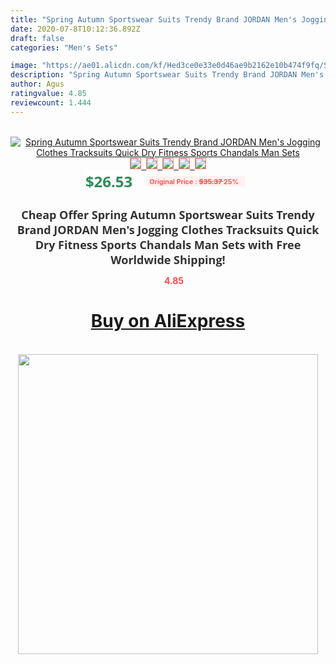 ```yaml
---
title: "Spring Autumn Sportswear Suits Trendy Brand JORDAN Men's Jogging Clothes Tracksuits Quick Dry Fitness Sports Chandals Man Sets"
date: 2020-07-8T10:12:36.892Z
draft: false
categories: "Men's Sets"

image: "https://ae01.alicdn.com/kf/Hed3ce0e33e0d46ae9b2162e10b474f9fq/Spring-Autumn-Sportswear-Suits-Trendy-Brand-JORDAN-Men-s-Jogging-Clothes-Tracksuits-Quick-Dry-Fitness-Sports.jpg"
description: "Spring Autumn Sportswear Suits Trendy Brand JORDAN Men's Jogging Clothes Tracksuits Quick Dry Fitness Sports Chandals Man Sets"
author: Agus
ratingvalue: 4.85
reviewcount: 1.444
---
```

<br>
<div style="text-align: center;">
<a href="https://s.click.aliexpress.com/e/_A2BUqt" target="_blank" rel="nofollow noopener noreferrer"><img alt="Spring Autumn Sportswear Suits Trendy Brand JORDAN Men's Jogging Clothes Tracksuits Quick Dry Fitness Sports Chandals Man Sets" class="magnifier-image" src="https://ae01.alicdn.com/kf/Hed3ce0e33e0d46ae9b2162e10b474f9fq/Spring-Autumn-Sportswear-Suits-Trendy-Brand-JORDAN-Men-s-Jogging-Clothes-Tracksuits-Quick-Dry-Fitness-Sports.jpg_640x640.jpg">
<br>
<img style="border:1px solid salmon" src="https://ae01.alicdn.com/kf/Hed3ce0e33e0d46ae9b2162e10b474f9fq/Spring-Autumn-Sportswear-Suits-Trendy-Brand-JORDAN-Men-s-Jogging-Clothes-Tracksuits-Quick-Dry-Fitness-Sports.jpg_120x120.jpg">&nbsp;&nbsp;<img style="border:1px solid salmon" src="https://ae01.alicdn.com/kf/H93f2a4585cf44116939523c7c4f35485p/Spring-Autumn-Sportswear-Suits-Trendy-Brand-JORDAN-Men-s-Jogging-Clothes-Tracksuits-Quick-Dry-Fitness-Sports.jpg_120x120.jpg">&nbsp;&nbsp;<img style="border:1px solid salmon" src="https://ae01.alicdn.com/kf/Hde3943240b2348e98b46ab91ba617856R/Spring-Autumn-Sportswear-Suits-Trendy-Brand-JORDAN-Men-s-Jogging-Clothes-Tracksuits-Quick-Dry-Fitness-Sports.jpg_120x120.jpg">&nbsp;&nbsp;<img style="border:1px solid salmon" src="https://ae01.alicdn.com/kf/Hf5bf44223b9f4966a794f3658ec96b7c2/Spring-Autumn-Sportswear-Suits-Trendy-Brand-JORDAN-Men-s-Jogging-Clothes-Tracksuits-Quick-Dry-Fitness-Sports.jpg_120x120.jpg">&nbsp;&nbsp;<img style="border:1px solid salmon" src="https://ae01.alicdn.com/kf/H7812d2fa10c748eebbd3b41156b1ea8cy/Spring-Autumn-Sportswear-Suits-Trendy-Brand-JORDAN-Men-s-Jogging-Clothes-Tracksuits-Quick-Dry-Fitness-Sports.jpg_120x120.jpg"></a></div><br0>
<div style="text-align: center;"><span style="background-color: white; border: 0px; box-sizing: border-box; color: seagreen; display: inline-block; font-family: &quot;open sans&quot; , &quot;arial&quot; , &quot;helvetica&quot; , sans-serif , &quot;heiti&quot;; font-size: 24px; font-stretch: inherit; font-weight: 700; line-height: inherit; margin: 0px 10px 0px 0px; padding: 0px; vertical-align: middle;">$26.53 </span>
<span style="background: rgb(255 , 241 , 241); border-radius: 3px; border: 0px; box-sizing: border-box; color: #ff4747; display: inline-block; font-family: inherit; font-size: 12px; font-stretch: inherit; font-style: inherit; font-variant: inherit; font-weight: 600; line-height: inherit; margin: 0px; padding: 2px 5px; transform: scale(0.9); vertical-align: middle;">Original Price : <b style="text-decoration: line-through;">$35.37 </b> 25%&nbsp;&nbsp;</span></div>
<h1 style="color: #333333; display: inline-block; font-family: &quot;open sans&quot; , &quot;arial&quot; , &quot;helvetica&quot; , sans-serif , &quot;heiti&quot;; font-size: 18px; font-stretch: inherit; font-weight: 700; text-align: center;">Cheap Offer Spring Autumn Sportswear Suits Trendy Brand JORDAN Men's Jogging Clothes Tracksuits Quick Dry Fitness Sports Chandals Man Sets with Free Worldwide Shipping!</h1>
<div style="color: #ff4747; text-align: center;">
<img src="https://4.bp.blogspot.com/-M0ZcTcb-5uY/XleCXlxnR4I/AAAAAAAAAEc/OrjgMkXV1oMQFaCRZj5HQwOCBcu3w1FegCPcBGAYYCw/s1600/star.png" style="height: 15px;">&nbsp;<b>4.85</b></div>
<div class="button_cont" align="center"><a class="buynow_a" href="https://s.click.aliexpress.com/e/_A2BUqt" target="_blank" rel="nofollow noopener noreferrer"><H1>Buy on AliExpress</H1></a></div><br>
<div class="separator" style="clear: both; text-align: center;">
<img src="https://lh3.googleusercontent.com/-pTy5HemUv9M/XlePHvY0dAI/AAAAAAAAAE4/0nX5iRUoIWY8eMW9Dpxeirr157OZliDIgCLcBGAsYHQ/s1600/badge.gif" width="480">
</div>
